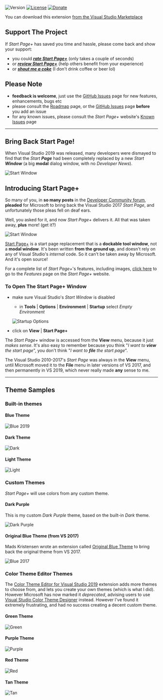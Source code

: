 ﻿![Version][version-badge-url]
[![License][license-badge]](https://github.com/luminous-software/start-page-plus/blob/master/LICENSE)
[![Donate][paypal-badge]](https://www.paypal.me/yannduran/5)

[version-badge-url]: https://img.shields.io/visual-studio-marketplace/v/YannDuran.StartPagePlus?color=7E57C2&style=flat&label=version%3A%20
[license-badge]: https://img.shields.io/badge/license-MIT-7E57C2.svg?style=flat&label=license%3A%20
[license-url]: https://github.com/luminous-software/start-page-plus/blob/master/LICENSE
[paypal-badge]: https://img.shields.io/badge/donate-paypal-green.svg?style=flat&label=donate%3A%20
[paypal-url]: https://www.paypal.me/yannduran/10

You can download this extension [from the Visual Studio Marketplace][marketplace-url]

## Support The Project

If *Start Page+* has saved you time and hassle, please come back and show your support:

  - you could [***rate *Start Page+****][rate-or-review-url] (only takes a couple of seconds)
  - or [***review *Start Page+****][rate-or-review-url] (help others benefit from your experience)
  - or [***shout me a coke***](https://www.paypal.me/yannduran/5) (I don't drink coffee or beer lol)

[rate-or-review-url]: https://marketplace.visualstudio.com/items?itemName=YannDuran.StartPagePlus#review-details
[marketplace-url]: https://marketplace.visualstudio.com/items?itemName=YannDuran.StartPagePlus

## Please Note

- **feedback is welcome**, just use the [GitHub Issues][github-issues-url] page
for new features, enhancements, bugs etc
- please consult the [Roadmap][roadmap-url] page, or the [GitHub Issues][github-issues-url] page
**before** you add an issue
- for any known issues, please consult the _Start Page+_ website's [Known Issues][known-issues-url] page

[github-issues-url]: https://github.com/luminous-software/start-page-plus/issues
[known-issues-url]: https://luminous-software.solutions/start-page-plus

---

## Bring Back Start Page!

When Visual Studio 2019 was released, many developers were dismayed to find that the _Start **Page**_
had been completely replaced by a new _Start **Window**_ (a big **modal** dialog window,
with no _Developer News_).

![Start Window](https://github.com/luminous-software/start-page-plus/raw/master/docs/assets/images/start-window-light.png)

## Introducing Start Page+

So many of you, in **so many posts** in the [Developer Community forum][developer-community-forum-url], **pleaded** for Microsoft to bring back the Visual Studio 2017
_Start Page_, and unfortunately those pleas fell on deaf ears.

[developer-community-forum-url]: https://developercommunity.visualstudio.com/search.html?f=&type=question+OR+problem+OR+idea&type=question+OR+problem+OR+idea&c=&redirect=search%2Fsearch&sort=relevance&q=start+page

Well, you asked for it, and now _Start Page+_ delivers it. All that was taken away,
**plus** more! (get it?)

![Start Window](https://github.com/luminous-software/start-page-plus/raw/master/docs/assets/images/start-page-plus.png)

[Start Page+][start-page-plus-url] is a start page replacement
that is a **dockable tool window**, not a **modal window**.
It's been written **from the ground up**, and doesn't rely on any of Visual Studio's *internal* code.
So it can't be taken  away by Microsoft. And it's open source!

For a complete list of *Start Page+*'s features, including images, [click here][features-url] to go to
the *Features* page on the *Start Page+* website.

[features-url]: https://luminous-software/start-page-plus/features.md

### To Open The Start Page+ Window

- make sure Visual Studio's *Start Window* is disabled
    - in **Tools** | **Options** | **Environment** | **Startup** select _Empty Environment_

    ![Startup Options](https://github.com/luminous-software/start-page-plus/raw/master/docs/assets/images/startup-options.png)

- click on **View** | **Start Page+**

The _Start Page+_ window is accessed from the **View** menu, because it just *makes sense*.
It's also easy to remember because you think "*I want to **view** the start page*",
you don't think "*I want to **file** the start page*".

The Visual Studio 2010-2017's _Start Page_ was always in the **View** menu,
until Microsoft moved it to the **File** menu in later versions of VS 2017,
and then permanently in VS 2019, which never really made **any** sense to me.

[start-page-plus-url]: https://marketplace.visualstudio.com/items?itemName=YannDuran.StartPagePlus
[roadmap-url]: https://luminous-software.solutions/start-page-plus/roadmap
[give-back-start-page-url]: https://developercommunity.visualstudio.com/idea/434456/start-page-please-give-it-back.html

---

## Theme Samples

### Built-in themes

#### Blue Theme

![Blue 2019](https://github.com/luminous-software/start-page-plus/raw/master/docs/assets/images/themes/builtin/blue.png)

#### Dark Theme

![Dark](https://github.com/luminous-software/start-page-plus/raw/master/docs/assets/images/themes/builtin/dark.png)

#### Light Theme

![Light](https://github.com/luminous-software/start-page-plus/raw/master/docs/assets/images/themes/builtin/light.png)

### Custom Themes

*Start Page+* will use colors from any custom theme.

#### Dark Purple

This is my custom *Dark Purple* theme, based on the built-in *Dark* theme.

![Dark Purple](https://github.com/luminous-software/start-page-plus/raw/master/docs/assets/images/themes/custom/dark-purple.png)

#### Original Blue Theme (from VS 2017)

Mads Kristensen wrote an extension called [Original Blue Theme][original-blue-theme-extension]
to bring back the original theme from VS 2017.

[original-blue-theme-extension]: https://marketplace.visualstudio.com/items?itemName=MadsKristensen.BlueColorTheme

![Blue 2017](https://github.com/luminous-software/start-page-plus/raw/master/docs/assets/images/themes/custom/blue-2017.png)

### Color Theme Editor Themes

The [Color Theme Editor for Visual Studio 2019][color-theme-editor-extension]
extension adds more themes to choose from, and lets you create your own themes (which is what I did).
However Microsoft has now marked it *deprecated*, advising users to use
[Visual Studio Color Theme Designer][vs-color-theme-designer-extension] instead.
However I've found it extremely frustrating, and had no success creating a decent custom theme.

[color-theme-editor-extension]: https://marketplace.visualstudio.com/items?itemName=VisualStudioPlatformTeam.VisualStudio2019ColorThemeEditor
[vs-color-theme-designer-extension]: https://marketplace.visualstudio.com/items?itemName=ms-madsk.ColorThemeDesigner

#### Green Theme

![Green](https://github.com/luminous-software/start-page-plus/raw/master/docs/assets/images/themes/extra/green.png)

#### Purple Theme

![Purple](https://github.com/luminous-software/start-page-plus/raw/master/docs/assets/images/themes/extra/purple.png)

#### Red Theme

![Red](https://github.com/luminous-software/start-page-plus/raw/master/docs/assets/images/themes/extra/red.png)

#### Tan Theme

![Tan](https://github.com/luminous-software/start-page-plus/raw/master/docs/assets/images/themes/extra/tan.png)
